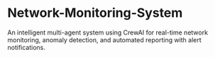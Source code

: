 # Network-Monitoring-System
An intelligent multi-agent system using CrewAI for real-time network monitoring, anomaly detection, and automated reporting with alert notifications.
